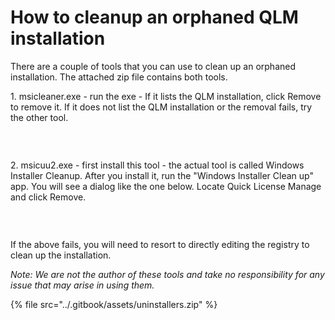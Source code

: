 # How to cleanup an orphaned QLM installation

There are a couple of tools that you can use to clean up an orphaned installation. The attached zip file contains both tools.

1\. msicleaner.exe - run the exe - If it lists the QLM installation, click Remove to remove it. If it does not list the QLM installation or the removal fails, try the other tool.

&#x20;

​

<figure><img src="https://support.soraco.co/attachments/token/dedihPEL86JWJzB1RFGcHpoeH/?name=inline106170402.png" alt=""><figcaption></figcaption></figure>

&#x20;

2\. msicuu2.exe - first install this tool - the actual tool is called Windows Installer Cleanup. After you install it, run the "Windows Installer Clean up" app. You will see a dialog like the one below. Locate Quick License Manage and click Remove.

&#x20;

​

<figure><img src="https://support.soraco.co/attachments/token/oEEZgo9I0Fjmt8upK8Yh5petK/?name=inline11961545.png" alt=""><figcaption></figcaption></figure>

If the above fails, you will need to resort to directly editing the registry to clean up the installation.

&#x20;

_Note:  We are not the author of these tools and take no responsibility for any issue that may arise in using them._

{% file src="../.gitbook/assets/uninstallers.zip" %}

